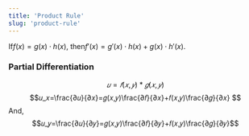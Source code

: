 ```yaml
---
title: 'Product Rule'
slug: 'product-rule'
---
```


If$f(x) = g(x) \cdot h(x)$, then$f'(x) = g'(x) \cdot h(x) + g(x) \cdot h'(x)$.
### Partial Differentiation
$$𝑢=𝑓(𝑥,𝑦)*𝑔(𝑥,𝑦)$$
$$𝑢_𝑥=\frac{∂𝑢}{∂𝑥}=𝑔(𝑥,𝑦)\frac{∂𝑓}{∂𝑥}+𝑓(𝑥,𝑦)\frac{∂𝑔}{∂𝑥} $$
And, 
$$𝑢_𝑦=\frac{∂𝑢}{∂𝑦}=𝑔(𝑥,𝑦)\frac{∂𝑓}{∂𝑦}+𝑓(𝑥,𝑦)\frac{∂𝑔}{∂𝑦}$$